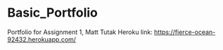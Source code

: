 # Basic_Portfolio
Portfolio for Assignment 1, Matt Tutak
Heroku link: https://fierce-ocean-92432.herokuapp.com/
